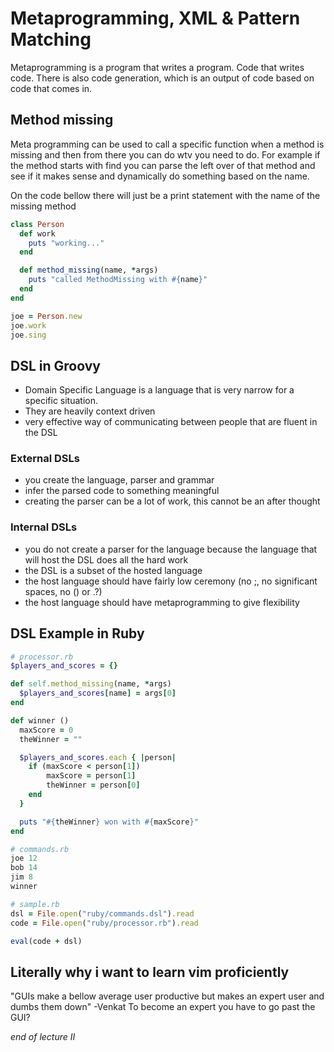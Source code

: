 # Metaprogramming, XML & Pattern Matching

Metaprogramming is a program that writes a program. Code that writes code. There is also code generation, which is an output of code based on code that comes in.

## Method missing

Meta programming can be used to call a specific function when a method is missing and then from there you can do wtv you need to do. For example if the method starts with find you can parse the left over of that method and see if it makes sense and dynamically do something based on the name.

On the code bellow there will just be a print statement with the name of the missing method

```ruby
class Person
  def work
    puts "working..."
  end

  def method_missing(name, *args)
    puts "called MethodMissing with #{name}"
  end
end

joe = Person.new
joe.work
joe.sing
```

## DSL in Groovy

- Domain Specific Language is a language that is very narrow for a specific situation.  
- They are heavily context driven
- very effective way of communicating between people that are fluent in the DSL 

### External DSLs

- you create the language, parser and grammar
- infer the parsed code to something meaningful
- creating the parser can be a lot of work, this cannot be an after thought

### Internal DSLs

- you do not create a parser for the language because the language that will host the DSL does all the hard work
- the DSL is a subset of the hosted language
- the host language should have fairly low ceremony (no ;, no significant spaces, no () or .?)
- the host language should have metaprogramming to give flexibility

## DSL Example in Ruby

```ruby
# processor.rb
$players_and_scores = {}

def self.method_missing(name, *args)
  $players_and_scores[name] = args[0]
end

def winner ()
  maxScore = 0
  theWinner = ""

  $players_and_scores.each { |person| 
    if (maxScore < person[1])
        maxScore = person[1]
        theWinner = person[0]
    end 
  }

  puts "#{theWinner} won with #{maxScore}"
end
```

```ruby
# commands.rb
joe 12
bob 14
jim 8
winner
```

```ruby
# sample.rb
dsl = File.open("ruby/commands.dsl").read
code = File.open("ruby/processor.rb").read

eval(code + dsl)
```

## Literally why i want to learn vim proficiently

"GUIs make a bellow average user productive but makes an expert user and dumbs them down" -Venkat
To become an expert you have to go past the GUI?

*end of lecture II*
